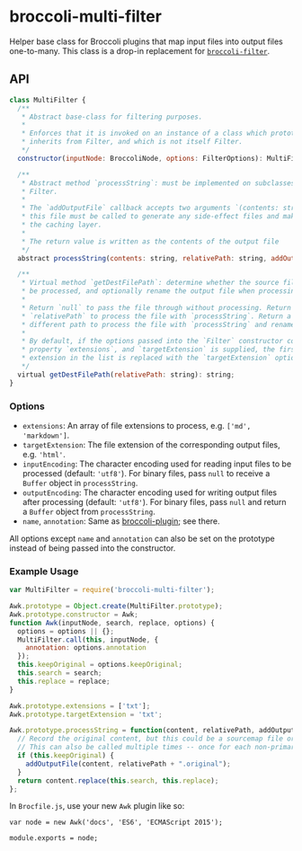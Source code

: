 # broccoli-multi-filter

Helper base class for Broccoli plugins that map input files into output files
one-to-many. This class is a drop-in replacement for [`broccoli-filter`](https://github.com/broccolijs/broccoli-filter).

## API

```js
class MultiFilter {
  /**
   * Abstract base-class for filtering purposes.
   *
   * Enforces that it is invoked on an instance of a class which prototypically
   * inherits from Filter, and which is not itself Filter.
   */
  constructor(inputNode: BroccoliNode, options: FilterOptions): MultiFilter;

  /**
   * Abstract method `processString`: must be implemented on subclasses of
   * Filter.
   * 
   * The `addOutputFile` callback accepts two arguments `(contents: string, outputRelativeFilename: string)`
   * this file must be called to generate any side-effect files and make sure they are handled properly with
   * the caching layer.
   *
   * The return value is written as the contents of the output file
   */
  abstract processString(contents: string, relativePath: string, addOutputFile: Function): string;

  /**
   * Virtual method `getDestFilePath`: determine whether the source file should
   * be processed, and optionally rename the output file when processing occurs.
   *
   * Return `null` to pass the file through without processing. Return
   * `relativePath` to process the file with `processString`. Return a
   * different path to process the file with `processString` and rename it.
   *
   * By default, if the options passed into the `Filter` constructor contain a
   * property `extensions`, and `targetExtension` is supplied, the first matching
   * extension in the list is replaced with the `targetExtension` option's value.
   */
  virtual getDestFilePath(relativePath: string): string;
}
```

### Options

* `extensions`: An array of file extensions to process, e.g. `['md', 'markdown']`.
* `targetExtension`: The file extension of the corresponding output files, e.g.
  `'html'`.
* `inputEncoding`: The character encoding used for reading input files to be
  processed (default: `'utf8'`). For binary files, pass `null` to receive a
  `Buffer` object in `processString`.
* `outputEncoding`: The character encoding used for writing output files after
  processing (default: `'utf8'`). For binary files, pass `null` and return a
  `Buffer` object from `processString`.
* `name`, `annotation`: Same as
  [broccoli-plugin](https://github.com/broccolijs/broccoli-plugin#new-plugininputnodes-options);
  see there.

All options except `name` and `annotation` can also be set on the prototype
instead of being passed into the constructor.

### Example Usage

```js
var MultiFilter = require('broccoli-multi-filter');

Awk.prototype = Object.create(MultiFilter.prototype);
Awk.prototype.constructor = Awk;
function Awk(inputNode, search, replace, options) {
  options = options || {};
  MultiFilter.call(this, inputNode, {
    annotation: options.annotation
  });
  this.keepOriginal = options.keepOriginal;
  this.search = search;
  this.replace = replace;
}

Awk.prototype.extensions = ['txt'];
Awk.prototype.targetExtension = 'txt';

Awk.prototype.processString = function(content, relativePath, addOutputFile) {
  // Record the original content, but this could be a sourcemap file or any other side-effect.
  // This can also be called multiple times -- once for each non-primary file.
  if (this.keepOriginal) {
    addOutputFile(content, relativePath + ".original");
  }
  return content.replace(this.search, this.replace);
};
```

In `Brocfile.js`, use your new `Awk` plugin like so:

```
var node = new Awk('docs', 'ES6', 'ECMAScript 2015');

module.exports = node;
```
